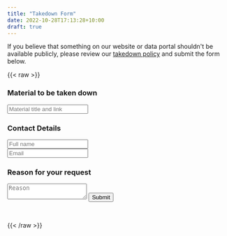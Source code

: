 ```yaml
---
title: "Takedown Form"
date: 2022-10-28T17:13:28+10:00
draft: true
---
```


If you believe that something on our website or data portal shouldn't be available publicly, please review our [takedown policy](https://docs.google.com/document/d/16EoJfwJzZFP6fnHDmh8DLymoWI88rV0As4MYFsKFbVQ/edit?usp=sharing) and submit the form below. 

{{< raw >}}
<div class="flex_container">
    <form action="">
        <h3>Material to be taken down</h3>
        <!-- <label for="material">Material to be taken down (title and link):</label><br> -->
        <input class="contact_input" type="text" id="material" name="material" placeholder="Material title and link" required><br>
        <h3>Contact Details</h3>
        <input class="contact_input" type="text" id="fname" name="fname" placeholder="Full name"><br>
        <input class="contact_input" type="email" id="email" name="email" placeholder="Email">
        <h3>Reason for your request</h3>
        <textarea class="contact_input" type="message" id="reason" name="reason" placeholder="Reason"></textarea>
        <button type="submit">Submit</button>
    </form>
</div>
<br>


{{< /raw >}}
